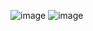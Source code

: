 ![image](https://user-images.githubusercontent.com/57840939/219641809-3767d9b2-4129-4889-bc79-6322c71a2b66.png)
![image](https://user-images.githubusercontent.com/57840939/219641746-2f37e801-8ff3-4cef-bcc0-1b48b07a1343.png)
